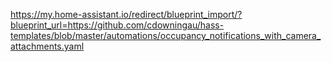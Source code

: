 https://my.home-assistant.io/redirect/blueprint_import/?blueprint_url=https://github.com/cdowningau/hass-templates/blob/master/automations/occupancy_notifications_with_camera_attachments.yaml
